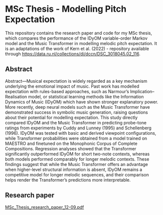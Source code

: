 # MSc Thesis - Modelling Pitch Expectation

This repository contains the research paper and code for my MSc thesis, which compares the performance of the IDyOM variable-order Markov model and the Music Transformer in modelling melodic pitch expectation. It is an adaptations of the work of Kern et al. (2022) - repository available through https://data.ru.nl/collections/di/dccn/DSC_3018045.02_116.

## Abstract

Abstract—Musical expectation is widely regarded as a key
mechanism underlying the emotional impact of music. Past work
has modelled expectation with rules-based approaches, such as
Narmour’s Implication–Realisation model, or statistical learning
methods like the Information Dynamics of Music (IDyOM) which
have shown stronger explanatory power. More recently, deep
neural models such as the Music Transformer have demonstrated
success in symbolic music generation, raising questions about
their potential for modelling expectation. This study directly
compared IDyOM and the Music Transformer in predicting
probe-tone ratings from experiments by Cuddy and Lunney
(1995) and Schellenberg (1996). IDyOM was tested with basic and
derived viewpoint configurations, while Transformer probabilities
were obtained from a model trained on MAESTRO and finetuned
on the Monophonic Corpus of Complete Compositions.
Regression analyses showed that the Transformer significantly
outperformed IDyOM for short two-note contexts, whereas both
models performed comparably for longer melodic contexts. These
findings suggest that while the Music Transformer offers an
advantage when higher-level structural information is absent,
IDyOM remains a competitive model for longer melodic sequences,
and their comparison helps render the Transformer’s
predictions more interpretable.

## Research paper

[MSc_Thesis_research_paper_12-09.pdf](https://github.com/user-attachments/files/22298095/MSc_Thesis_research_paper_12-09.pdf)
